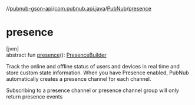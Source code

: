 //[pubnub-gson-api](../../../index.md)/[com.pubnub.api.java](../index.md)/[PubNub](index.md)/[presence](presence.md)

# presence

[jvm]\
abstract fun [presence](presence.md)(): [PresenceBuilder](../../com.pubnub.api.java.builder/-presence-builder/index.md)

Track the online and offline status of users and devices in real time and store custom state information. When you have Presence enabled, PubNub automatically creates a presence channel for each channel.

Subscribing to a presence channel or presence channel group will only return presence events
